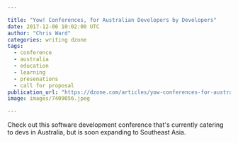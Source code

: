 ```yaml
---

title: "Yow! Conferences, for Australian Developers by Developers"
date: 2017-12-06 10:02:00 UTC
author: "Chris Ward"
categories: writing dzone
tags:
  - conference
  - australia
  - education
  - learning
  - presenations
  - call for proposal
publication_url: "https://dzone.com/articles/yow-conferences-for-australian-developers-by-devel"
image: images/7409056.jpeg

---
```

Check out this software development conference that's currently catering to devs in Australia, but is soon expanding to Southeast Asia.

